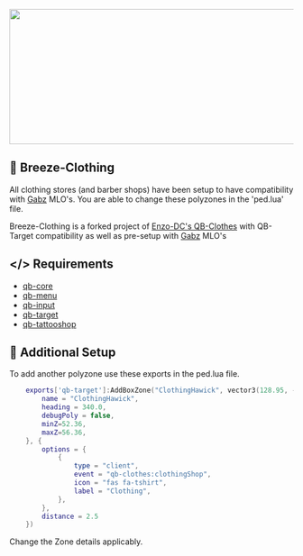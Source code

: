 <p align="center">
  <img width="612" height="240" src="https://i.imgur.com/wtMJVkh.png">
</p>

## 👕 Breeze-Clothing
All clothing stores (and barber shops) have been setup to have compatibility with [Gabz](https://www.gabzv.com/) MLO's. You are able to change these polyzones in the 'ped.lua' file.

Breeze-Clothing is a forked project of [Enzo-DC's QB-Clothes](https://github.com/Enzo-DC/qb-clothes) with QB-Target compatibility as well as pre-setup with [Gabz](https://www.gabzv.com/) MLO's

## </> Requirements
- [qb-core](https://github.com/qbcore-framework/qb-core)
- [qb-menu](https://github.com/qbcore-framework/qb-menu)
- [qb-input](https://github.com/qbcore-framework/qb-input)
- [qb-target](https://github.com/BerkieBb/qb-target)
- [qb-tattooshop](https://github.com/MrEvilGamer/qb-tattooshop)

## 🔨 Additional Setup 

To add another polyzone use these exports in the ped.lua file.

```lua
	exports['qb-target']:AddBoxZone("ClothingHawick", vector3(128.95, -223.01, 54.56), 2.75, 1, {
		name = "ClothingHawick",
		heading = 340.0,
		debugPoly = false,
		minZ=52.36,
		maxZ=56.36,
	}, {
		options = {
			{
				type = "client",
				event = "qb-clothes:clothingShop",
				icon = "fas fa-tshirt",
				label = "Clothing",
			},
		},
		distance = 2.5
	})
  ```
  
  Change the Zone details applicably.
